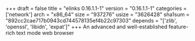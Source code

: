 +++
draft = false
title = "elinks 0.16.1.1-1"
version = "0.16.1.1-1"
categories = ['network']
arch = "x86_64"
size = "937276"
usize = "3626428"
sha1sum = "892cc2cae717b0943cd744578135ef4b22c97303"
depends = "['zlib', 'openssl', 'libidn', 'expat']"
+++
An advanced and well-established feature-rich text mode web browser